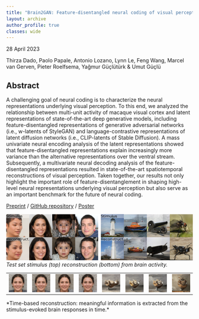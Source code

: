 ```yaml
---
title: "Brain2GAN: Feature-disentangled neural coding of visual perception in the primate brain"
layout: archive
author_profile: true
classes: wide
---
```


28 April 2023

Thirza Dado, Paolo Papale, Antonio Lozano, Lynn Le, Feng Wang, Marcel van Gerven, Pieter Roelfsema, Yağmur Güçlütürk & Umut Güçlü



## Abstract
A challenging goal of neural coding is to characterize the neural representations underlying visual perception. To this end, we analyzed the relationship between multi-unit activity of macaque visual cortex and latent representations of state-of-the-art deep generative models, including feature-disentangled representations of generative adversarial networks (i.e., w-latents of StyleGAN) and language-contrastive representations of latent diffusion networks (i.e., CLIP-latents of Stable Diffusion). A mass univariate neural encoding analysis of the latent representations showed that feature-disentangled representations explain increasingly more variance than the alternative representations over the ventral stream. Subsequently, a multivariate neural decoding analysis of the feature-disentangled representations resulted in state-of-the-art spatiotemporal reconstructions of visual perception. Taken together, our results not only highlight the important role of feature-disentanglement in shaping high-level neural representations underlying visual perception but also serve as an important benchmark for the future of neural coding.

[Preprint](https://www.biorxiv.org/content/10.1101/2023.04.26.537962v1) / [GitHub repository](https://github.com/neuralcodinglab/brain2gan) /
[Poster](/assets/files/ccn23.pdf)

![b2g-xl_image](/assets/images/work/abstr.png)
*Test set stimulus (top) reconstruction (bottom) from brain activity.*

<table>
  <tr>
    <td><img src="/assets/images/work/0093.gif"></td>
    <td><img src="/assets/images/work/0018.gif"></td>
    <td><img src="/assets/images/work/0038.gif"></td>
    <td><img src="/assets/images/work/0001.gif"></td>
    <td><img src="/assets/images/work/0094.gif"></td>
    <td><img src="/assets/images/work/0197.gif"></td>
    <td><img src="/assets/images/work/0081.gif"></td>
    <td><img src="/assets/images/work/0114.gif"></td>
  </tr>
</table>
*Time-based reconstruction: meaningful information is extracted from the stimulus-evoked brain responses in time.*